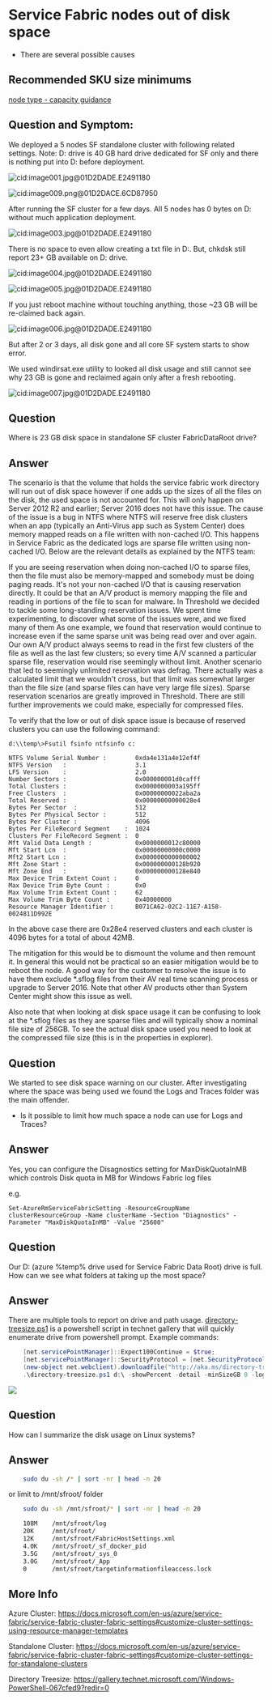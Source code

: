 # Service Fabric nodes out of disk space

* There are several possible causes

## Recommended SKU size minimums

   [node type - capacity guidance](https://docs.microsoft.com/en-us/azure/service-fabric/service-fabric-cluster-capacity#primary-node-type---capacity-guidance)

## **Question and Symptom:**

We deployed a 5 nodes SF standalone cluster with following related settings. Note: D: drive is 40 GB hard drive dedicated for SF only and there is nothing put into D: before deployment.

![cid:image001.jpg\@01D2DADE.E2491180](../media/outofdiskspace001.jpg)

![cid:image009.png\@01D2DACE.6CD87950](../media/outofdiskspace002.jpg)

After running the SF cluster for a few days. All 5 nodes has 0 bytes on D: without much application deployment.

![cid:image003.jpg\@01D2DADE.E2491180](../media/outofdiskspace003.jpg)

There is no space to even allow creating a txt file in D:. But, chkdsk still report 23+ GB available on D: drive.

![cid:image004.jpg\@01D2DADE.E2491180](../media/outofdiskspace004.jpg)

![cid:image005.jpg\@01D2DADE.E2491180](../media/outofdiskspace005.jpg)

If you just reboot machine without touching anything, those \~23 GB will be re-claimed back again.

![cid:image006.jpg\@01D2DADE.E2491180](../media/outofdiskspace006.jpg)

But after 2 or 3 days, all disk gone and all core SF system starts to show error.

We used windirsat.exe utility to looked all disk usage and still cannot see why 23 GB is gone and reclaimed again only after a fresh rebooting.

![cid:image007.jpg\@01D2DADE.E2491180](../media/outofdiskspace007.jpg)

## **Question**
Where is 23 GB disk space in standalone SF cluster FabricDataRoot drive?

## **Answer**
The scenario is that the volume that holds the service fabric work directory will run out of disk space however if one adds up the sizes of all the files on the disk, the used space is not accounted for. This will only happen on Server 2012 R2 and earlier; Server 2016 does not have this issue. The cause of the issue is a bug in NTFS where NTFS will reserve free disk clusters when an app (typically an Anti-Virus app such as System Center) does memory mapped reads on a file written with non-cached I/O. This happens in Service Fabric as the dedicated logs are sparse file written using non-cached I/O. Below are the relevant details as explained by the NTFS team:

If you are seeing reservation when doing non-cached I/O to sparse files, then the file must also be memory-mapped and somebody must be doing paging reads. It's not your non-cached I/O that is causing reservation directly. It could be that an A/V product is memory mapping the file and reading in portions of the file to scan for malware. In Threshold we decided to tackle some long-standing reservation issues. We spent time experimenting, to discover what some of the issues were, and we fixed many of them As one example, we found that reservation would continue to increase even if the same sparse unit was being read over and over again. Our own A/V product always seems to read in the first few clusters of the file as well as the last few clusters; so every time A/V scanned a particular sparse file, reservation would rise seemingly without limit. Another scenario that led to seemingly unlimited reservation was defrag. There actually was a calculated limit that we wouldn't cross, but that limit was somewhat larger than the file size (and sparse files can have very large file sizes). Sparse reservation scenarios are greatly improved in Threshold. There are still further improvements we could make, especially for compressed files.

To verify that the low or out of disk space issue is because of reserved clusters you can use the following command:

```command
d:\\temp\>Fsutil fsinfo ntfsinfo c:

NTFS Volume Serial Number :        0xda4e131a4e12ef4f
NTFS Version   :                   3.1
LFS Version    :                   2.0
Number Sectors :                   0x000000001d0cafff
Total Clusters :                   0x0000000003a195ff
Free Clusters  :                   0x00000000022aba2a
Total Reserved :                   0x00000000000028e4
Bytes Per Sector  :                512
Bytes Per Physical Sector :        512
Bytes Per Cluster :                4096
Bytes Per FileRecord Segment    :  1024
Clusters Per FileRecord Segment :  0
Mft Valid Data Length :            0x0000000012c80000
Mft Start Lcn  :                   0x00000000000c0000
Mft2 Start Lcn :                   0x0000000000000002
Mft Zone Start :                   0x000000000128b920
Mft Zone End   :                   0x000000000128e840
Max Device Trim Extent Count :     0
Max Device Trim Byte Count :       0x0
Max Volume Trim Extent Count :     62
Max Volume Trim Byte Count :       0x40000000
Resource Manager Identifier :      B071CA62-02C2-11E7-A158-0024811D992E
```

In the above case there are 0x28e4 reserved clusters and each cluster is 4096 bytes for a total of about 42MB.

The mitigation for this would be to dismount the volume and then remount it. In general this would not be practical so an easier mitigation would be to reboot the node. A good way for the customer to resolve the issue is to have them exclude \*.sflog files from their AV real time scanning process or upgrade to Server 2016. Note that other AV products other than System Center might show this issue as well.

Also note that when looking at disk space usage it can be confusing to look at the \*.sflog files as they are sparse files and will typically show a nominal file size of 256GB. To see the actual disk space used you need to look at the compressed file size (this is in the properties in explorer).

## **Question**
We started to see disk space warning on our cluster.  After investigating where the space was being used we found the Logs and Traces folder was the main offender.

* Is it possible to limit how much space a node can use for Logs and Traces?

## **Answer**
Yes, you can configure the Disagnostics setting for MaxDiskQuotaInMB which controls Disk quota in MB for Windows Fabric log files

e.g.
```code
Set-AzureRmServiceFabricSetting -ResourceGroupName clusterResourceGroup -Name clusterName -Section "Diagnostics" -Parameter "MaxDiskQuotaInMB" -Value "25600" 
```

## **Question**
Our D: (azure %temp% drive used for Service Fabric Data Root) drive is full. How can we see what folders at taking up the most space?

## **Answer**
There are multiple tools to report on drive and path usage.
[directory-treesize.ps1](http://aka.ms/directory-treesize.ps1) is a powershell script in technet gallery that will quickly enumerate drive from powershell prompt. Example commands:
```powershell
    [net.servicePointManager]::Expect100Continue = $true;
    [net.servicePointManager]::SecurityProtocol = [net.SecurityProtocolType]::Tls12;
    (new-object net.webclient).downloadfile("http://aka.ms/directory-treesize.ps1","$pwd\directory-treesize.ps1");
    .\directory-treesize.ps1 d:\ -showPercent -detail -minSizeGB 0 -logFile $pwd\dts.log
```
![](../media/outofdiskspace008.png)

## **Question**
How can I summarize the disk usage on Linux systems?

## **Answer**

```Bash
    sudo du -sh /* | sort -nr | head -n 20
```

or limit to /mnt/sfroot/ folder

```Bash
    sudo du -sh /mnt/sfroot/* | sort -nr | head -n 20

    108M    /mnt/sfroot/log
    20K     /mnt/sfroot/
    12K     /mnt/sfroot/FabricHostSettings.xml
    4.0K    /mnt/sfroot/_sf_docker_pid
    3.5G    /mnt/sfroot/_sys_0
    3.0G    /mnt/sfroot/_App
    0       /mnt/sfroot/targetinformationfileaccess.lock

```

## **More Info**
Azure Cluster:  https://docs.microsoft.com/en-us/azure/service-fabric/service-fabric-cluster-fabric-settings#customize-cluster-settings-using-resource-manager-templates

Standalone Cluster:
https://docs.microsoft.com/en-us/azure/service-fabric/service-fabric-cluster-fabric-settings#customize-cluster-settings-for-standalone-clusters

Directory Treesize:
https://gallery.technet.microsoft.com/Windows-PowerShell-067cfed9?redir=0
